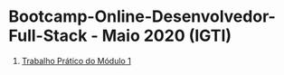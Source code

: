 # Bootcamp-Online-Desenvolvedor-Full-Stack - Maio 2020 (IGTI)

1. [Trabalho Prático do Módulo 1](Trabalho1/README.md)